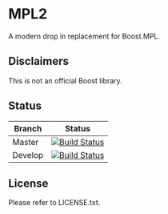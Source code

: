 # MPL2
A modern drop in replacement for Boost.MPL.

## Disclaimers
This is not an official Boost library.

## Status

| Branch  | Status                                                                                                                 |
| ------- |:----------------------------------------------------------------------------------------------------------------------:|
| Master  | [![Build Status](https://travis-ci.org/brunocodutra/mpl2.svg?branch=master)](https://travis-ci.org/brunocodutra/mpl2)  |
| Develop | [![Build Status](https://travis-ci.org/brunocodutra/mpl2.svg?branch=develop)](https://travis-ci.org/brunocodutra/mpl2) |

## License
Please refer to LICENSE.txt.